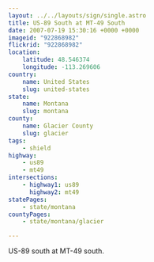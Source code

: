 ```yaml
---
layout: ../../layouts/sign/single.astro
title: US-89 South at MT-49 South
date: 2007-07-19 15:30:16 +0000 +0000
imageid: "922868982"
flickrid: "922868982"
location:
    latitude: 48.546374
    longitude: -113.269606
country:
    name: United States
    slug: united-states
state:
    name: Montana
    slug: montana
county:
    name: Glacier County
    slug: glacier
tags:
    - shield
highway:
    - us89
    - mt49
intersections:
    - highway1: us89
      highway2: mt49
statePages:
    - state/montana
countyPages:
    - state/montana/glacier

---
```

US-89 south at MT-49 south.